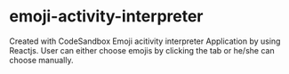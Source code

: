 # emoji-activity-interpreter
Created with CodeSandbox
Emoji acitivity interpreter Application by using Reactjs. User can either choose emojis by clicking the tab or he/she can choose manually.
